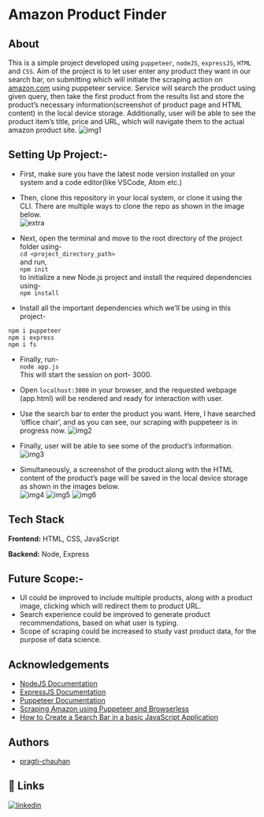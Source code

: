 # Amazon Product Finder

## About
This is a simple project developed using `puppeteer`, `nodeJS`, `expressJS`, `HTML` and `CSS`. 
Aim of the project is to let user enter any product they want in our search bar, on submitting which will initiate the scraping action on [amazon.com](https://www.amazon.com) using puppeteer service. 
Service will search the product using given query, then take the first product from the results list and store the product’s necessary information(screenshot of product page 
and HTML content) in the local device storage. Additionally, user will be able to see the product item’s title, price and URL, which will navigate them to the actual amazon product site.
![img1](https://github.com/pragti-chauhan/amazon-product-finder/assets/66918663/4ce1d22e-db0c-4948-a88c-3b78bb553db9)

## Setting Up Project:-
-	First, make sure you have the latest node version installed on your system and a code editor(like VSCode, Atom etc.)
-	Then, clone this repository in your local system, or clone it using the CLI. There are multiple ways to clone the repo as shown in the image below. <br>
 	![extra](https://github.com/pragti-chauhan/amazon-product-finder/assets/66918663/a4041354-8dbb-4f40-a33f-7d7c9847d4a1)

-	Next, open the terminal and move to the root directory of the project folder using- <br>
 `cd <project_directory_path>` <br>
 and run, <br>
`npm init` <br>
to initialize a new Node.js project and install the required dependencies using- <br>
`npm install`
-	Install all the important dependencies which we’ll be using in this project- 
```
npm i puppeteer
npm i express
npm i fs
```
-	Finally, run- <br>
`node app.js` <br>
This will start the session on port- 3000.
-	Open `localhost:3000` in your browser, and the requested webpage (app.html) will be rendered and ready for interaction with user.
- Use the search bar to enter the product you want.
Here, I have searched ‘office chair’, and as you can see, our scraping with puppeteer is in progress now.
![img2](https://github.com/pragti-chauhan/amazon-product-finder/assets/66918663/c655951b-9722-4a6e-96b8-2eb64d19b196)

- Finally, user will be able to see some of the product’s information.
![img3](https://github.com/pragti-chauhan/amazon-product-finder/assets/66918663/ccf6b566-bc79-40e4-8f43-8f5762b1e1b7)

-	Simultaneously, a screenshot of the product along with the HTML content of the product’s page will be saved in the local device storage as shown in the images below. <br>
![img4](https://github.com/pragti-chauhan/amazon-product-finder/assets/66918663/49a9201f-96a8-446e-8d9f-8d39336c2c62)
![img5](https://github.com/pragti-chauhan/amazon-product-finder/assets/66918663/8d5734f5-4b6a-460d-bba6-3df52de0ee50)
![img6](https://github.com/pragti-chauhan/amazon-product-finder/assets/66918663/336b4425-4210-47d6-9dca-5d59c90622a4)

## Tech Stack 

**Frontend:** HTML, CSS, JavaScript

**Backend:** Node, Express

## Future Scope:-
-	UI could be improved to include multiple products, along with a product image, clicking which will redirect them to product URL.
-	Search experience could be improved to generate product recommendations, based on what user is typing.
-	Scope of scraping could be increased to study vast product data, for the purpose of data science.

## Acknowledgements

 - [NodeJS Documentation](https://nodejs.org/en/docs)
 - [ExpressJS Documentation](https://expressjs.com/en/5x/api.html)
 - [Puppeteer Documentation](https://pptr.dev/)
 - [Scraping Amazon using Puppeteer and Browserless](https://hackernoon.com/scraping-amazon-using-puppeteer-and-browserless)
 - [How to Create a Search Bar in a basic JavaScript Application](https://rachelaemmer.medium.com/how-to-create-a-search-bar-in-a-basic-javascript-application-f031848079e9)

## Authors

- [pragti-chauhan](https://github.com/pragti-chauhan)


## 🔗 Links
[![linkedin](https://img.shields.io/badge/linkedin-0A66C2?style=for-the-badge&logo=linkedin&logoColor=white)](https://www.linkedin.com/in/pragti-chauhan-2132a61a2/)
